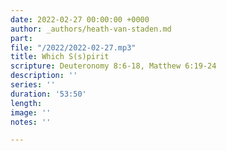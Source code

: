 ```yaml
---
date: 2022-02-27 00:00:00 +0000
author: _authors/heath-van-staden.md
part: 
file: "/2022/2022-02-27.mp3"
title: Which S(s)pirit
scripture: Deuteronomy 8:6-18, Matthew 6:19-24
description: ''
series: ''
duration: '53:50'
length: 
image: ''
notes: ''

---
```

